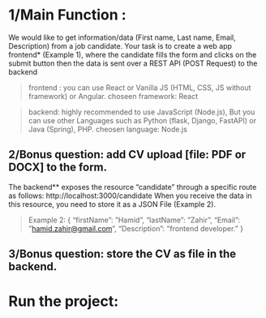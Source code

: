 # 1/Main Function : 
We would like to get information/data (First name, Last name, Email, Description) from a job candidate. 
Your task is to create a web app frontend* (Example 1), where the candidate fills the form and clicks on the submit button then the data is sent over a REST API (POST Request) to the backend

> frontend : you can use React or Vanilla JS (HTML, CSS, JS without framework) or Angular.
choseen framework: React

> backend: highly recommended to use JavaScript (Node.js), But you can use other Languages such as Python (flask, Django, FastAPI) or Java (Spring), PHP.
cheosen language: Node.js

## 2/Bonus question: add CV upload [file: PDF or DOCX] to the form.
The backend** exposes the resource “candidate” through a specific route as follows: http://localhost:3000/candidate
When you receive the data in this resource, you need to store it as a JSON File (Example 2).

> Example 2:
{
    “firstName”: ”Hamid”,
    “lastName”: ”Zahir”,
    “Email”: ”hamid.zahir@gmail.com”, “Description”: ”frontend developer.” 
}

## 3/Bonus question: store the CV as file in the backend.


# Run the project: 
